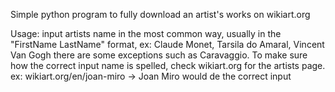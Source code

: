 Simple python program to fully download an artist's works on wikiart.org

Usage: input artists name in the most common way, usually in the "FirstName LastName" format, ex: Claude Monet, Tarsila do Amaral, Vincent Van Gogh
there are some exceptions such as Caravaggio.
To make sure how the correct input name is spelled, check wikiart.org for the artists page. ex: wikiart.org/en/joan-miro -> Joan Miro would de the correct input
